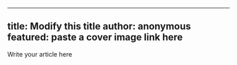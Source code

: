 
---
title: Modify this title 
author: anonymous
featured: paste a cover image link here
---
Write your article here
  